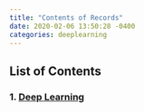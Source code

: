 ```yaml
---
title: "Contents of Records"
date: 2020-02-06 13:50:28 -0400
categories: deeplearning
---
```


## List of Contents

### 1. [Deep Learning][deep-learning]

[deep-learning]: "https://youjin-lee.github.io/deeplearning/"
